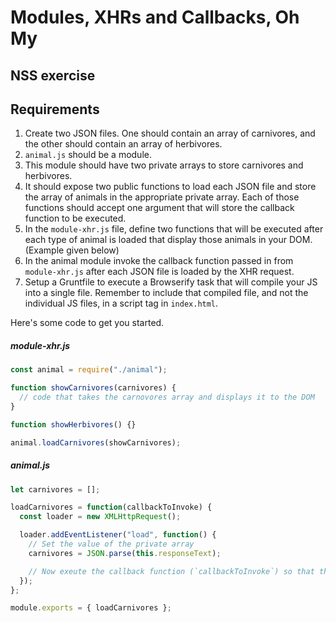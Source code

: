 # Modules, XHRs and Callbacks, Oh My

## NSS exercise

## Requirements

1. Create two JSON files. One should contain an array of carnivores, and the
   other should contain an array of herbivores.
1. `animal.js` should be a module.
1. This module should have two private arrays to store carnivores and
   herbivores.
1. It should expose two public functions to load each JSON file and store the
   array of animals in the appropriate private array. Each of those functions
   should accept one argument that will store the callback function to be
   executed.
1. In the `module-xhr.js` file, define two functions that will be executed after
   each type of animal is loaded that display those animals in your DOM.
   (Example given below)
1. In the animal module invoke the callback function passed in from
   `module-xhr.js` after each JSON file is loaded by the XHR request.
1. Setup a Gruntfile to execute a Browserify task that will compile your JS into
   a single file. Remember to include that compiled file, and not the individual
   JS files, in a script tag in `index.html`.

Here's some code to get you started.

##### module-xhr.js

```js
const animal = require("./animal");

function showCarnivores(carnivores) {
  // code that takes the carnovores array and displays it to the DOM
}

function showHerbivores() {}

animal.loadCarnivores(showCarnivores);
```

##### animal.js

```js
let carnivores = [];

loadCarnivores = function(callbackToInvoke) {
  const loader = new XMLHttpRequest();

  loader.addEventListener("load", function() {
    // Set the value of the private array
    carnivores = JSON.parse(this.responseText);

    // Now exeute the callback function (`callbackToInvoke`) so that the caller knows that the process is complete. Make sure to pass the carnivore array as an argument.
  });
};

module.exports = { loadCarnivores };
```
